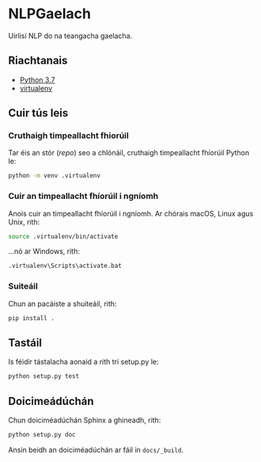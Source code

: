 # NLPGaelach
Uirlisí NLP do na teangacha gaelacha.

## Riachtanais
* [Python 3.7](https://www.python.org/downloads/)
* [virtualenv](https://pypi.org/project/virtualenv/)

## Cuir tús leis
### Cruthaigh timpeallacht fhiorúil
Tar éis an stór (*repo*) seo a chlónáil, cruthaigh timpeallacht fhíorúil Python le:

```bash
python -m venv .virtualenv
```

### Cuir an timpeallacht fhíorúil i ngníomh
Anois cuir an timpeallacht fhíorúil i ngníomh. Ar chórais macOS, Linux agus Unix, rith:

```bash
source .virtualenv/bin/activate
```

...nó ar Windows, rith:

```bash
.virtualenv\Scripts\activate.bat
```

### Suiteáil
Chun an pacáiste a shuiteáil, rith:

```bash
pip install .
```

## Tastáil
Is féidir tástalacha aonaid a rith trí setup.py le:

```bash
python setup.py test
```

## Doicimeádúchán
Chun doiciméadúchán Sphinx a ghineadh, rith:

```bash
python setup.py doc
```

Ansin beidh an doiciméadúchán ar fáil in `docs/_build`.
